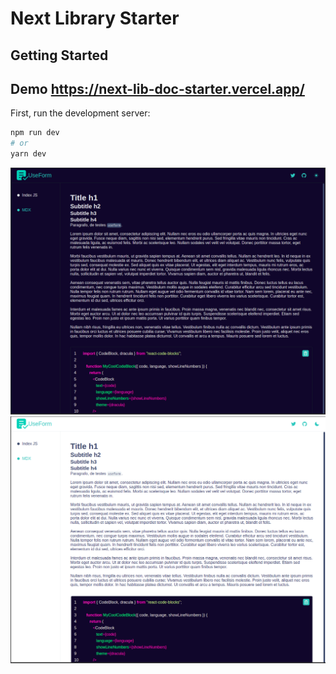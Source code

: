 # Next Library Starter
## Getting Started

## Demo https://next-lib-doc-starter.vercel.app/

First, run the development server:

```bash
npm run dev
# or
yarn dev
```

![Logo](img/print01.png)
![Logo](img/print02.png)

